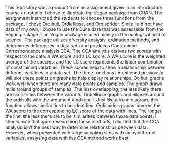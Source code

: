 This repository was a product from an assignment given in an introductory course on rstudio. I chose to illustrate the Vegan package from CRAN. The assignment instructed the students to choose three functions from the package. I chose Ordihull, Ordiellipse, and Ordisprider. Since I did not have data of my own, I chose to use the Dune data that was assessable from the Vegan package.
The Vegan package is used mainly in the ecological field of science. The package utilizes diversity analysis, ordination methods, and determines differences in data sets and produces Constrained Correspondence analysis CCA. The CCA analysis derives two scores with respect to the data: a WA score and a LC score. A WA score is the weighted average of the species, and the LC score represents the linear combination of constraining variables. These scores help to show a relationship between different variables in a data set. The three functions I mentioned previously will plot these points on graphs to help display relationships. Odihull graphs work well when there are many data points and samples. The graph draws hulls around groups of samples. The less overlapping, the less likely there are similarities between the variants.
Ordiellipse graphs add ellipses around the ordihulls with the argument kind=ehull. Just like a Venn diagram, this function allows similarities to be identified. Ordispider graphs connect the WA score to the corresponding LC score of the data with lines. The longer the line, the less there are to be similarities between those data points.
I should note that upon researching these methods, I did find that the CCA analysis isn’t the best way to determine relationships between data. However, when presented with large sampling sites with many different variables, analyzing data with the CCA method works best.
